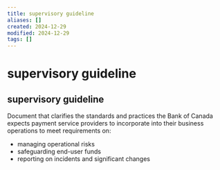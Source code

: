 ```yaml
---
title: supervisory guideline
aliases: []
created: 2024-12-29
modified: 2024-12-29
tags: []
---
```

# supervisory guideline
## supervisory guideline

Document that clarifies the standards and practices the Bank of Canada expects payment service providers to incorporate into their business operations to meet requirements on:

- managing operational risks
- safeguarding end-user funds
- reporting on incidents and significant changes
